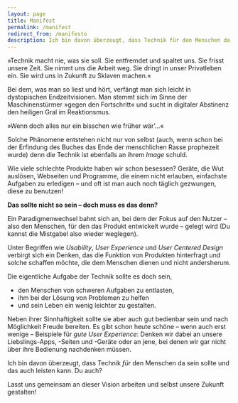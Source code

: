 ```yaml
---
layout: page
title: Manifest
permalink: /manifest
redirect_from: /manifesto
description: Ich bin davon überzeugt, dass Technik für den Menschen da sein sollte und das auch leisten kann. Du auch?
---
```


»Technik macht nie, was sie soll. Sie entfremdet und spaltet uns. Sie frisst unsere Zeit. Sie nimmt uns die Arbeit weg. Sie dringt in unser Privatleben ein. Sie wird uns in Zukunft zu Sklaven machen.«

Bei dem, was man so liest und hört, verfängt man sich leicht in dystopischen Endzeitvisionen. Man stemmt sich im Sinne der Maschinenstürmer »gegen den Fortschritt« und sucht in digitaler Abstinenz den heiligen Gral im Reaktionsmus.

»Wenn doch alles nur ein bisschen wie früher wär’…«

Solche Phänomene entstehen nicht nur von selbst (auch, wenn schon bei der Erfindung des Buches das Ende der menschlichen Rasse prophezeit wurde) denn die Technik ist ebenfalls an ihrem _Image_ schuld.

Wie viele schlechte Produkte haben wir schon besessen? Geräte, die Wut auslösen, Webseiten und Programme, die einem nicht erlauben, einfachste Aufgaben zu erledigen – und oft ist man auch noch täglich gezwungen, diese zu benutzen!

**Das sollte nicht so sein – doch muss es das denn?**

Ein Paradigmenwechsel bahnt sich an, bei dem der Fokus auf den Nutzer – also den Menschen, für den das Produkt entwickelt wurde – gelegt wird (Du kannst die Mistgabel also wieder weglegen).

Unter Begriffen wie _Usability_, _User Experience_ und _User Centered Design_ verbirgt sich ein Denken, das die Funktion von Produkten hinterfragt und solche schaffen möchte, die dem Menschen dienen und nicht andersherum.

Die eigentliche Aufgabe der Technik sollte es doch sein,

-   den Menschen von schweren Aufgaben zu entlasten,
-   ihm bei der Lösung von Problemen zu helfen
-   und sein Leben ein wenig leichter zu gestalten.

Neben ihrer Sinnhaftigkeit sollte sie aber auch gut bedienbar sein und nach Möglichkeit Freude bereiten. Es gibt schon heute schöne – wenn auch erst wenige – Beispiele für _gute User Experience_: Denken wir dabei an unsere Liebslings-Apps, -Seiten und -Geräte oder an jene, bei denen wir gar nicht über ihre Bedienung nachdenken müssen.

Ich bin davon überzeugt, dass Technik _für_ den Menschen da sein sollte und das auch leisten kann. Du auch?

Lasst uns gemeinsam an dieser Vision arbeiten und selbst unsere Zukunft gestalten!
